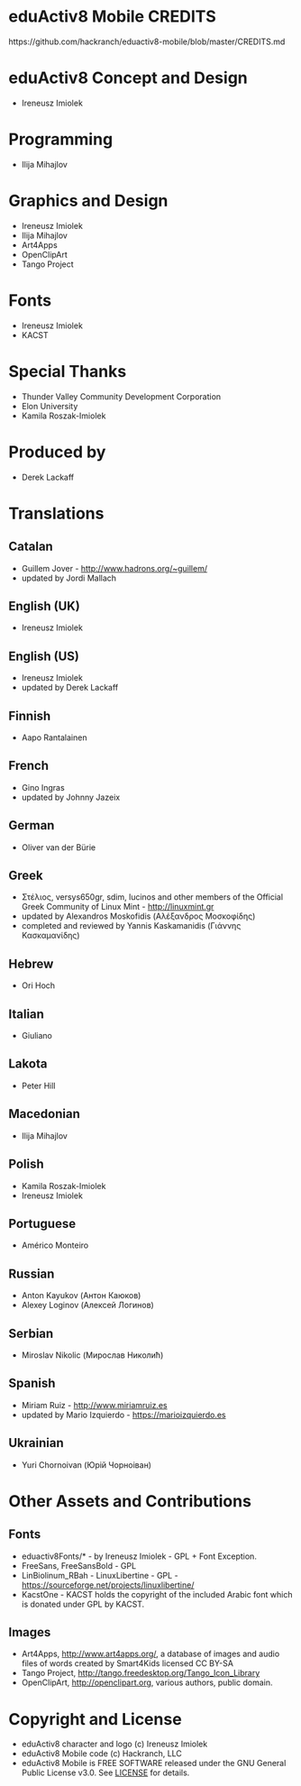 <h1>eduActiv8 Mobile CREDITS</h1>
https://github.com/hackranch/eduactiv8-mobile/blob/master/CREDITS.md

eduActiv8 Concept and Design
============================
* Ireneusz Imiolek

Programming
===========
* Ilija Mihajlov

Graphics and Design
===================
* Ireneusz Imiolek
* Ilija Mihajlov
* Art4Apps
* OpenClipArt
* Tango Project

Fonts
=====
* Ireneusz Imiolek
* KACST

Special Thanks
==============
* Thunder Valley Community Development Corporation
* Elon University
* Kamila Roszak-Imiolek

Produced by
===========
* Derek Lackaff

Translations
============

Catalan
-------
* Guillem Jover - http://www.hadrons.org/~guillem/
* updated by Jordi Mallach

English (UK)
------------
* Ireneusz Imiolek

English (US)
------------
* Ireneusz Imiolek
* updated by Derek Lackaff

Finnish
-------
* Aapo Rantalainen

French
------
* Gino Ingras
* updated by Johnny Jazeix

German
------
* Oliver van der Bürie

Greek
-----
* Στέλιος, versys650gr, sdim, lucinos and other members of the Official Greek Community of Linux Mint - http://linuxmint.gr
* updated by Alexandros Moskofidis (Αλέξανδρος Μοσκοφίδης)
* completed and reviewed by Yannis Kaskamanidis (Γιάννης Κασκαμανίδης)

Hebrew
------
* Ori Hoch

Italian
-------
* Giuliano

Lakota
------
* Peter Hill

Macedonian
----------
* Ilija Mihajlov

Polish
------
* Kamila Roszak-Imiolek
* Ireneusz Imiolek

Portuguese
----------
* Américo Monteiro

Russian
-------
* Anton Kayukov (Антон Каюков)
* Alexey Loginov (Алексей Логинов)

Serbian
-------
* Miroslav Nikolic (Мирослав Николић)

Spanish
-------
* Miriam Ruiz - http://www.miriamruiz.es
* updated by Mario Izquierdo - https://marioizquierdo.es

Ukrainian
---------
* Yuri Chornoivan (Юрій Чорноіван)


Other Assets and Contributions
==============================

Fonts
-----
* eduactiv8Fonts/* - by Ireneusz Imiolek - GPL + Font Exception.
* FreeSans, FreeSansBold - GPL
* LinBiolinum_RBah - LinuxLibertine - GPL - https://sourceforge.net/projects/linuxlibertine/
* KacstOne - KACST holds the copyright of the included Arabic font which is donated under GPL by KACST.

Images
------
* Art4Apps, http://www.art4apps.org/, a database of images and audio files of words created by Smart4Kids licensed CC BY-SA
* Tango Project, http://tango.freedesktop.org/Tango_Icon_Library
* OpenClipArt, http://openclipart.org, various authors, public domain.

Copyright and License
=====================
* eduActiv8 character and logo (c) Ireneusz Imiolek
* eduActiv8 Mobile code (c) Hackranch, LLC
* eduActiv8 Mobile is FREE SOFTWARE released under the GNU General Public License v3.0. See [LICENSE](LICENSE) for details.
